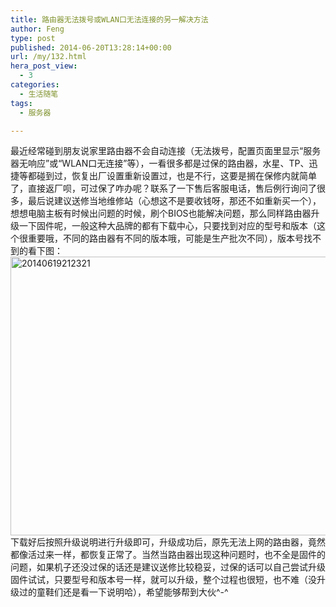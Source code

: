 ```yaml
---
title: 路由器无法拨号或WLAN口无法连接的另一解决方法
author: Feng
type: post
published: 2014-06-20T13:28:14+00:00
url: /my/132.html
hera_post_view:
  - 3
categories:
  - 生活随笔
tags:
  - 服务器

---
```

最近经常碰到朋友说家里路由器不会自动连接（无法拨号，配置页面里显示“服务器无响应”或“WLAN口无连接”等），一看很多都是过保的路由器，水星、TP、迅捷等都碰到过，恢复出厂设置重新设置过，也是不行，这要是搁在保修内就简单了，直接返厂呗，可过保了咋办呢？联系了一下售后客服电话，售后例行询问了很多，最后说建议送修当地维修站（心想这不是要收钱呀，那还不如重新买一个），想想电脑主板有时候出问题的时候，刷个BIOS也能解决问题，那么同样路由器升级一下固件呢，一般这种大品牌的都有下载中心，只要找到对应的型号和版本（这个很重要哦，不同的路由器有不同的版本哦，可能是生产批次不同），版本号找不到的看下图：  
[<img loading="lazy" decoding="async" class="alignnone wp-image-688 size-full" src="http://uu126.cn/wp-content/uploads/2014/06/20140619212321.jpg" alt="20140619212321" width="780" height="446" />][1]  
下载好后按照升级说明进行升级即可，升级成功后，原先无法上网的路由器，竟然都像活过来一样，都恢复正常了。当然当路由器出现这种问题时，也不全是固件的问题，如果机子还没过保的话还是建议送修比较稳妥，过保的话可以自己尝试升级固件试试，只要型号和版本号一样，就可以升级，整个过程也很短，也不难（没升级过的童鞋们还是看一下说明哈），希望能够帮到大伙^-^

 [1]: http://uu126.cn/wp-content/uploads/2014/06/20140619212321.jpg